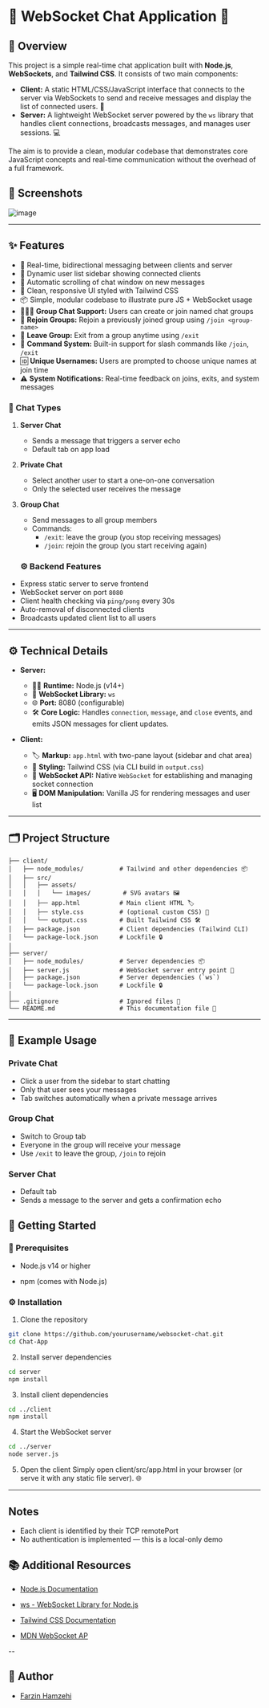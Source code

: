# 🚀 WebSocket Chat Application 📝

## 📖 Overview

This project is a simple real-time chat application built with **Node.js**, **WebSockets**, and **Tailwind CSS**. It consists of two main components:

- **Client:** A static HTML/CSS/JavaScript interface that connects to the server via WebSockets to send and receive messages and display the list of connected users. 🤝
- **Server:** A lightweight WebSocket server powered by the `ws` library that handles client connections, broadcasts messages, and manages user sessions. 💻

The aim is to provide a clean, modular codebase that demonstrates core JavaScript concepts and real-time communication without the overhead of a full framework.

 ## 📸 Screenshots

![image](https://github.com/user-attachments/assets/0ed2e5ba-b725-4b68-b04b-53571d197341)

---

## ✨ Features

- 💬 Real-time, bidirectional messaging between clients and server
- 👥 Dynamic user list sidebar showing connected clients
- 🔄 Automatic scrolling of chat window on new messages
- 🎨 Clean, responsive UI styled with Tailwind CSS
- 📦 Simple, modular codebase to illustrate pure JS + WebSocket usage
- 🧑‍🤝‍🧑 **Group Chat Support:** Users can create or join named chat groups
- 🔁 **Rejoin Groups:** Rejoin a previously joined group using `/join <group-name>`
- 🚪 **Leave Group:** Exit from a group anytime using `/exit`
- 🧠 **Command System:** Built-in support for slash commands like `/join`, `/exit`
- 🆔 **Unique Usernames:** Users are prompted to choose unique names at join time
- ⚠️ **System Notifications:** Real-time feedback on joins, exits, and system messages

### 💬 Chat Types
1. **Server Chat**
   - Sends a message that triggers a server echo
   - Default tab on app load

2. **Private Chat**
   - Select another user to start a one-on-one conversation
   - Only the selected user receives the message

3. **Group Chat**
   - Send messages to all group members
   - Commands:
     - `/exit`: leave the group (you stop receiving messages)
     - `/join`: rejoin the group (you start receiving again)

    ### ⚙️ Backend Features
- Express static server to serve frontend
- WebSocket server on port `8080`
- Client health checking via `ping/pong` every 30s
- Auto-removal of disconnected clients
- Broadcasts updated client list to all users

---

## ⚙️ Technical Details

- **Server:**
  - 🏃‍♂️ **Runtime:** Node.js (v14+)
  - 📡 **WebSocket Library:** `ws`
  - 🌐 **Port:** 8080 (configurable)
  - 🛠️ **Core Logic:** Handles `connection`, `message`, and `close` events, and emits JSON messages for client updates.

- **Client:**
  - 🏷️ **Markup:** `app.html` with two-pane layout (sidebar and chat area)
  - 💅 **Styling:** Tailwind CSS (via CLI build in `output.css`)
  - 🔌 **WebSocket API:** Native `WebSocket` for establishing and managing socket connection
  - 🖥️ **DOM Manipulation:** Vanilla JS for rendering messages and user list

---

## 🗂️ Project Structure

```plaintext
├── client/
│   ├── node_modules/          # Tailwind and other dependencies 📦
│   ├── src/
│   │   ├── assets/
│   │   │   └── images/         # SVG avatars 🖼️
│   │   ├── app.html           # Main client HTML 🏷️
│   │   ├── style.css          # (optional custom CSS) 💅
│   │   └── output.css         # Built Tailwind CSS 🛠️
│   ├── package.json           # Client dependencies (Tailwind CLI)
│   └── package-lock.json      # Lockfile 🔒
│
├── server/
│   ├── node_modules/          # Server dependencies 📦
│   ├── server.js              # WebSocket server entry point 🚪
│   ├── package.json           # Server dependencies (`ws`)
│   └── package-lock.json      # Lockfile 🔒
│
├── .gitignore                 # Ignored files 🚫
└── README.md                  # This documentation file 📄
```
---

## 🧪 Example Usage
### Private Chat
  - Click a user from the sidebar to start chatting
  - Only that user sees your messages
  - Tab switches automatically when a private message arrives

### Group Chat
  - Switch to Group tab
  - Everyone in the group will receive your message
  - Use `/exit` to leave the group, `/join` to rejoin

### Server Chat
  - Default tab
  - Sends a message to the server and gets a confirmation echo

## 🚀 Getting Started

### 🔧 Prerequisites
 - Node.js v14 or higher

 - npm (comes with Node.js)

### ⚙️ Installation

 1. Clone the repository
```bash
git clone https://github.com/yourusername/websocket-chat.git
cd Chat-App
```
2. Install server dependencies
```bash
cd server
npm install
```
3. Install client dependencies
```bash
cd ../client
npm install
```
4. Start the WebSocket server
```bash
cd ../server
node server.js
```
5. Open the client
  Simply open client/src/app.html in your browser (or serve it with any static file server). 🌐

---

## Notes
  - Each client is identified by their TCP remotePort
  - No authentication is implemented — this is a local-only demo

## 📚 Additional Resources
 - [Node.js Documentation](https://nodejs.org/en)

 - [ws - WebSocket Library for Node.js](https://websocket.org/)

 - [Tailwind CSS Documentation](https://tailwindcss.com/)

 - [MDN WebSocket AP](https://developer.mozilla.org/en-US/docs/Web/API/WebSocket)

--
## 👤 Author
- [Farzin Hamzehi](https://github.com/FARZINzx "Visit Farzin profile")
